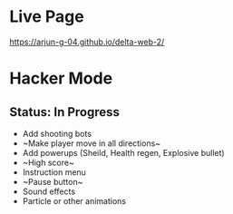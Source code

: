 # Live Page
https://arjun-g-04.github.io/delta-web-2/

# Hacker Mode

## Status: In Progress

- Add shooting bots
- ~Make player move in all directions~
- Add powerups (Sheild, Health regen, Explosive bullet)
- ~High score~
- Instruction menu
- ~Pause button~
- Sound effects
- Particle or other animations
